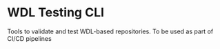 # WDL Testing CLI
Tools to validate and test WDL-based repositories. To be used as part of CI/CD pipelines


